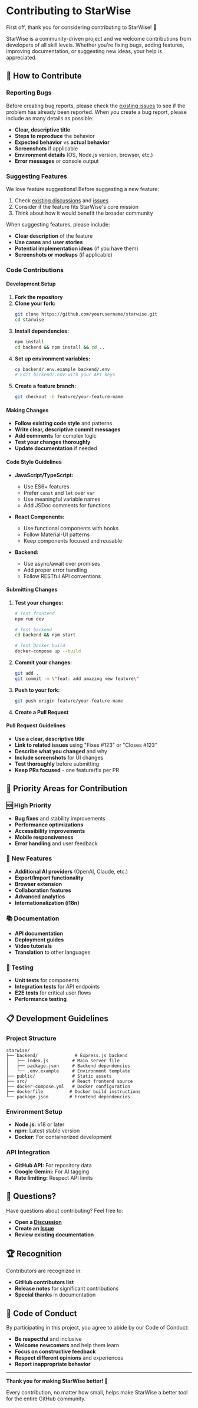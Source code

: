 # Contributing to StarWise

First off, thank you for considering contributing to StarWise! 🎉

StarWise is a community-driven project and we welcome contributions from developers of all skill levels. Whether you're fixing bugs, adding features, improving documentation, or suggesting new ideas, your help is appreciated.

## 🤝 How to Contribute

### Reporting Bugs

Before creating bug reports, please check the [existing issues](../../issues) to see if the problem has already been reported. When you create a bug report, please include as many details as possible:

- **Clear, descriptive title**
- **Steps to reproduce** the behavior
- **Expected behavior** vs **actual behavior**
- **Screenshots** if applicable
- **Environment details** (OS, Node.js version, browser, etc.)
- **Error messages** or console output

### Suggesting Features

We love feature suggestions! Before suggesting a new feature:

1. Check [existing discussions](../../discussions) and [issues](../../issues)
2. Consider if the feature fits StarWise's core mission
3. Think about how it would benefit the broader community

When suggesting features, please include:
- **Clear description** of the feature
- **Use cases** and **user stories**
- **Potential implementation ideas** (if you have them)
- **Screenshots or mockups** (if applicable)

### Code Contributions

#### Development Setup

1. **Fork the repository**
2. **Clone your fork:**
   ```bash
   git clone https://github.com/yourusername/starwise.git
   cd starwise
   ```
3. **Install dependencies:**
   ```bash
   npm install
   cd backend && npm install && cd ..
   ```
4. **Set up environment variables:**
   ```bash
   cp backend/.env.example backend/.env
   # Edit backend/.env with your API keys
   ```
5. **Create a feature branch:**
   ```bash
   git checkout -b feature/your-feature-name
   ```

#### Making Changes

- **Follow existing code style** and patterns
- **Write clear, descriptive commit messages**
- **Add comments** for complex logic
- **Test your changes thoroughly**
- **Update documentation** if needed

#### Code Style Guidelines

- **JavaScript/TypeScript:**
  - Use ES6+ features
  - Prefer `const` and `let` over `var`
  - Use meaningful variable names
  - Add JSDoc comments for functions

- **React Components:**
  - Use functional components with hooks
  - Follow Material-UI patterns
  - Keep components focused and reusable

- **Backend:**
  - Use async/await over promises
  - Add proper error handling
  - Follow RESTful API conventions

#### Submitting Changes

1. **Test your changes:**
   ```bash
   # Test frontend
   npm run dev
   
   # Test backend
   cd backend && npm start
   
   # Test Docker build
   docker-compose up --build
   ```

2. **Commit your changes:**
   ```bash
   git add .
   git commit -m \"feat: add amazing new feature\"
   ```

3. **Push to your fork:**
   ```bash
   git push origin feature/your-feature-name
   ```

4. **Create a Pull Request**

#### Pull Request Guidelines

- **Use a clear, descriptive title**
- **Link to related issues** using \"Fixes #123\" or \"Closes #123\"
- **Describe what you changed** and why
- **Include screenshots** for UI changes
- **Test thoroughly** before submitting
- **Keep PRs focused** - one feature/fix per PR

## 🎯 Priority Areas for Contribution

### 🆘 High Priority
- **Bug fixes** and stability improvements
- **Performance optimizations**
- **Accessibility improvements**
- **Mobile responsiveness**
- **Error handling** and user feedback

### 🚀 New Features
- **Additional AI providers** (OpenAI, Claude, etc.)
- **Export/Import functionality**
- **Browser extension**
- **Collaboration features**
- **Advanced analytics**
- **Internationalization (i18n)**

### 📚 Documentation
- **API documentation**
- **Deployment guides**
- **Video tutorials**
- **Translation** to other languages

### 🧪 Testing
- **Unit tests** for components
- **Integration tests** for API endpoints
- **E2E tests** for critical user flows
- **Performance testing**

## 📋 Development Guidelines

### Project Structure
```
starwise/
├── backend/              # Express.js backend
│   ├── index.js         # Main server file
│   ├── package.json     # Backend dependencies
│   └── .env.example     # Environment template
├── public/              # Static assets
├── src/                 # React frontend source
├── docker-compose.yml   # Docker configuration
├── dockerfile          # Docker build instructions
└── package.json        # Frontend dependencies
```

### Environment Setup
- **Node.js:** v18 or later
- **npm:** Latest stable version
- **Docker:** For containerized development

### API Integration
- **GitHub API:** For repository data
- **Google Gemini:** For AI tagging
- **Rate limiting:** Respect API limits

## 🤔 Questions?

Have questions about contributing? Feel free to:

- **Open a [Discussion](../../discussions)**
- **Create an [Issue](../../issues)**
- **Review existing documentation**

## 🏆 Recognition

Contributors are recognized in:
- **GitHub contributors list**
- **Release notes** for significant contributions
- **Special thanks** in documentation

## 📜 Code of Conduct

By participating in this project, you agree to abide by our Code of Conduct:

- **Be respectful** and inclusive
- **Welcome newcomers** and help them learn
- **Focus on constructive feedback**
- **Respect different opinions** and experiences
- **Report inappropriate behavior**

---

**Thank you for making StarWise better! 🌟**

Every contribution, no matter how small, helps make StarWise a better tool for the entire GitHub community.